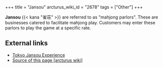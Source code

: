 +++
title = "Jansou"
arcturus_wiki_id = "2678"
tags = ["Other"]
+++

**Jansou** {{< kana "雀荘" >}} are referred to as "mahjong parlors". These are businesses catered to
facilitate mahjong play. Customers may enter these parlors to play the game at a specific rate.

## External links

- [Tokyo Jansou Experience](http://osamuko.com/tokyo-jansou-experience/)
- [Source of this page [arcturus wiki]](http://arcturus.su/wiki/Jansou)
